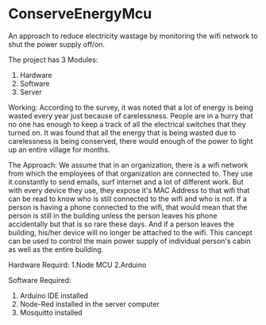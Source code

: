 # ConserveEnergyMcu
An approach to reduce electricity wastage by monitoring the wifi network to shut the power supply off/on.

The project has 3 Modules: 
1. Hardware
2. Software
3. Server 

Working:
According to the survey, it was noted that a lot of energy is being wasted every year just because of carelessness. People are in a hurry that no one has enough to keep a track of all the electrical switches that they turned on. It was found that all the energy that is being wasted due to carelessness is being conserved, there would enough of the power to light up an entire village for months. 

The Approach:
We assume that in an organization, there is a wifi network from which the employees of that organization are connected to. They use it constantly to send emails, surf internet and a lot of different work. But with every device they use, they expose it's MAC Address to that wifi that can be read to know who is still connected to the wifi and who is not. If a person is having a phone connected to the wifi, that would mean that the person is still in the building unless the person leaves his phone accidentally but that is so rare these days. And if a person leaves the building, his/her device will no longer be attached to the wifi. This cancept can be used to control the main power supply of individual person's cabin as well as the entire building. 


Hardware Requird: 
1.Node MCU
2.Arduino

Software Required:
1. Arduino IDE installed
2. Node-Red installed in the server computer
3. Mosquitto installed

